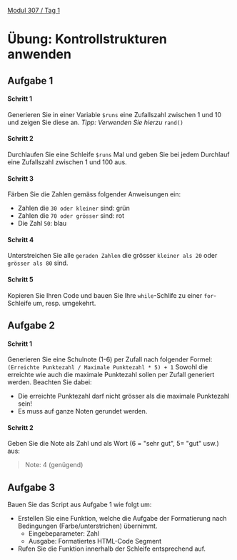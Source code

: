 [Modul 307 / Tag 1](/ilv.307/01-modul-307)
 
# Übung: Kontrollstrukturen anwenden

## Aufgabe 1

#### Schritt 1
Generieren Sie in einer Variable `$runs` eine Zufallszahl zwischen 1 und 10 und zeigen Sie diese an.
*Tipp: Verwenden Sie hierzu* `rand()`

#### Schritt 2
Durchlaufen Sie eine Schleife `$runs` Mal und geben Sie bei jedem Durchlauf eine Zufallszahl zwischen 1 und 100 aus.

#### Schritt 3
Färben Sie die Zahlen gemäss folgender Anweisungen ein:
- Zahlen die `30 oder kleiner` sind: grün
- Zahlen die `70 oder grösser` sind: rot
- Die Zahl `50`: blau

#### Schritt 4
Unterstreichen Sie alle `geraden Zahlen` die grösser `kleiner als 20` oder `grösser als 80` sind.

#### Schritt 5
Kopieren Sie Ihren Code und bauen Sie Ihre `while`-Schlife zu einer `for`-Schleife um, resp. umgekehrt.


## Aufgabe 2
#### Schritt 1
Generieren Sie eine Schulnote (1-6) per Zufall nach folgender Formel:
`(Erreichte Punktezahl / Maximale Punktezahl * 5) + 1`
Sowohl die erreichte wie auch die maximale Punktezahl sollen per Zufall generiert werden. Beachten Sie dabei:
- Die erreichte Punktezahl darf nicht grösser als die maximale Punktezahl sein!
- Es muss auf ganze Noten gerundet werden.

#### Schritt 2
Geben Sie die Note als Zahl und als Wort (6 = "sehr gut", 5= "gut" usw.) aus:
> Note: 4 (genügend)


## Aufgabe 3
Bauen Sie das Script aus Aufgabe 1 wie folgt um:
- Erstellen Sie eine Funktion, welche die Aufgabe der Formatierung nach Bedingungen (Farbe/unterstrichen) übernimmt.
	- Eingebeparameter: Zahl
	- Ausgabe: Formatiertes HTML-Code Segment
- Rufen Sie die Funktion innerhalb der Schleife entsprechend auf. 
<!--stackedit_data:
eyJoaXN0b3J5IjpbMjA3MDMwNjEzMl19
-->